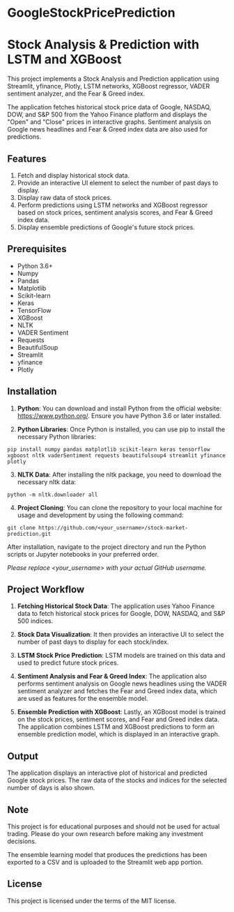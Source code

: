 # GoogleStockPricePrediction

# Stock Analysis & Prediction with LSTM and XGBoost

This project implements a Stock Analysis and Prediction application using Streamlit, yfinance, Plotly, LSTM networks, XGBoost regressor, VADER sentiment analyzer, and the Fear & Greed index. 

The application fetches historical stock price data of Google, NASDAQ, DOW, and S&P 500 from the Yahoo Finance platform and displays the "Open" and "Close" prices in interactive graphs. Sentiment analysis on Google news headlines and Fear & Greed index data are also used for predictions.

## Features

1. Fetch and display historical stock data.
2. Provide an interactive UI element to select the number of past days to display.
3. Display raw data of stock prices.
4. Perform predictions using LSTM networks and XGBoost regressor based on stock prices, sentiment analysis scores, and Fear & Greed index data.
5. Display ensemble predictions of Google's future stock prices.

## Prerequisites

- Python 3.6+
- Numpy
- Pandas
- Matplotlib
- Scikit-learn
- Keras
- TensorFlow
- XGBoost
- NLTK
- VADER Sentiment
- Requests
- BeautifulSoup
- Streamlit
- yfinance
- Plotly

## Installation

1. **Python**: You can download and install Python from the official website: https://www.python.org/. Ensure you have Python 3.6 or later installed.

2. **Python Libraries**: Once Python is installed, you can use pip to install the necessary Python libraries:

```
pip install numpy pandas matplotlib scikit-learn keras tensorflow xgboost nltk vaderSentiment requests beautifulsoup4 streamlit yfinance plotly
```

3. **NLTK Data**: After installing the nltk package, you need to download the necessary nltk data:

```
python -m nltk.downloader all
```

4. **Project Cloning**: You can clone the repository to your local machine for usage and development by using the following command:

```
git clone https://github.com/<your_username>/stock-market-prediction.git
```

After installation, navigate to the project directory and run the Python scripts or Jupyter notebooks in your preferred order.

*Please replace <your_username> with your actual GitHub username.*

## Project Workflow

1. **Fetching Historical Stock Data**: The application uses Yahoo Finance data to fetch historical stock prices for Google, DOW, NASDAQ, and S&P 500 indices.

2. **Stock Data Visualization**: It then provides an interactive UI to select the number of past days to display for each stock/index. 

3. **LSTM Stock Price Prediction**: LSTM models are trained on this data and used to predict future stock prices.

4. **Sentiment Analysis and Fear & Greed Index**: The application also performs sentiment analysis on Google news headlines using the VADER sentiment analyzer and fetches the Fear and Greed index data, which are used as features for the ensemble model.

5. **Ensemble Prediction with XGBoost**: Lastly, an XGBoost model is trained on the stock prices, sentiment scores, and Fear and Greed index data. The application combines LSTM and XGBoost predictions to form an ensemble prediction model, which is displayed in an interactive graph.

## Output

The application displays an interactive plot of historical and predicted Google stock prices. The raw data of the stocks and indices for the selected number of days is also shown. 

## Note

This project is for educational purposes and should not be used for actual trading. Please do your own research before making any investment decisions.

The ensemble learning model that produces the predictions has been exported to a CSV and is uploaded to the Streamlit web app portion.

## License

This project is licensed under the terms of the MIT license.
